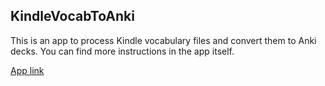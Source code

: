## KindleVocabToAnki

This is an app to process Kindle vocabulary files and convert them to Anki decks. You can find more instructions in the app itself.

[App link](https://kindlevocabtoanki.streamlit.app/)
